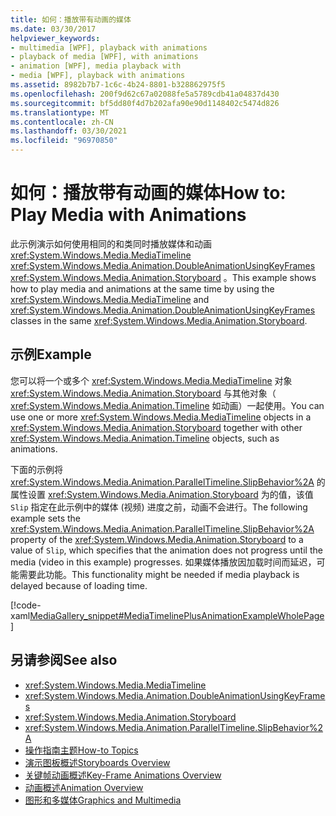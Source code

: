```yaml
---
title: 如何：播放带有动画的媒体
ms.date: 03/30/2017
helpviewer_keywords:
- multimedia [WPF], playback with animations
- playback of media [WPF], with animations
- animation [WPF], media playback with
- media [WPF], playback with animations
ms.assetid: 8982b7b7-1c6c-4b24-8801-b328862975f5
ms.openlocfilehash: 200f9d62c67a02088fe5a5789cdb41a04837d430
ms.sourcegitcommit: bf5dd80f4d7b202afa90e90d1148402c5474d826
ms.translationtype: MT
ms.contentlocale: zh-CN
ms.lasthandoff: 03/30/2021
ms.locfileid: "96970850"
---
```

# <a name="how-to-play-media-with-animations"></a><span data-ttu-id="edffe-102">如何：播放带有动画的媒体</span><span class="sxs-lookup"><span data-stu-id="edffe-102">How to: Play Media with Animations</span></span>
<span data-ttu-id="edffe-103">此示例演示如何使用相同的和类同时播放媒体和动画 <xref:System.Windows.Media.MediaTimeline> <xref:System.Windows.Media.Animation.DoubleAnimationUsingKeyFrames> <xref:System.Windows.Media.Animation.Storyboard> 。</span><span class="sxs-lookup"><span data-stu-id="edffe-103">This example shows how to play media and animations at the same time by using the <xref:System.Windows.Media.MediaTimeline> and <xref:System.Windows.Media.Animation.DoubleAnimationUsingKeyFrames> classes in the same <xref:System.Windows.Media.Animation.Storyboard>.</span></span>  
  
## <a name="example"></a><span data-ttu-id="edffe-104">示例</span><span class="sxs-lookup"><span data-stu-id="edffe-104">Example</span></span>  
 <span data-ttu-id="edffe-105">您可以将一个或多个 <xref:System.Windows.Media.MediaTimeline> 对象 <xref:System.Windows.Media.Animation.Storyboard> 与其他对象（ <xref:System.Windows.Media.Animation.Timeline> 如动画）一起使用。</span><span class="sxs-lookup"><span data-stu-id="edffe-105">You can use one or more <xref:System.Windows.Media.MediaTimeline> objects in a <xref:System.Windows.Media.Animation.Storyboard> together with other <xref:System.Windows.Media.Animation.Timeline> objects, such as animations.</span></span>  
  
 <span data-ttu-id="edffe-106">下面的示例将 <xref:System.Windows.Media.Animation.ParallelTimeline.SlipBehavior%2A> 的属性设置 <xref:System.Windows.Media.Animation.Storyboard> 为的值，该值 `Slip` 指定在此示例中的媒体 (视频) 进度之前，动画不会进行。</span><span class="sxs-lookup"><span data-stu-id="edffe-106">The following example sets the <xref:System.Windows.Media.Animation.ParallelTimeline.SlipBehavior%2A> property of the <xref:System.Windows.Media.Animation.Storyboard> to a value of `Slip`, which specifies that the animation does not progress until the media (video in this example) progresses.</span></span> <span data-ttu-id="edffe-107">如果媒体播放因加载时间而延迟，可能需要此功能。</span><span class="sxs-lookup"><span data-stu-id="edffe-107">This functionality might be needed if media playback is delayed because of loading time.</span></span>  
  
 [!code-xaml[MediaGallery_snippet#MediaTimelinePlusAnimationExampleWholePage](~/samples/snippets/csharp/VS_Snippets_Wpf/MediaGallery_snippet/CSharp/MediaTimelinePlusAnimationExample.xaml#mediatimelineplusanimationexamplewholepage)]  
  
## <a name="see-also"></a><span data-ttu-id="edffe-108">另请参阅</span><span class="sxs-lookup"><span data-stu-id="edffe-108">See also</span></span>

- <xref:System.Windows.Media.MediaTimeline>
- <xref:System.Windows.Media.Animation.DoubleAnimationUsingKeyFrames>
- <xref:System.Windows.Media.Animation.Storyboard>
- <xref:System.Windows.Media.Animation.ParallelTimeline.SlipBehavior%2A>
- [<span data-ttu-id="edffe-109">操作指南主题</span><span class="sxs-lookup"><span data-stu-id="edffe-109">How-to Topics</span></span>](audio-and-video-how-to-topics.md)
- [<span data-ttu-id="edffe-110">演示图板概述</span><span class="sxs-lookup"><span data-stu-id="edffe-110">Storyboards Overview</span></span>](storyboards-overview.md)
- [<span data-ttu-id="edffe-111">关键帧动画概述</span><span class="sxs-lookup"><span data-stu-id="edffe-111">Key-Frame Animations Overview</span></span>](key-frame-animations-overview.md)
- [<span data-ttu-id="edffe-112">动画概述</span><span class="sxs-lookup"><span data-stu-id="edffe-112">Animation Overview</span></span>](animation-overview.md)
- [<span data-ttu-id="edffe-113">图形和多媒体</span><span class="sxs-lookup"><span data-stu-id="edffe-113">Graphics and Multimedia</span></span>](index.md)
